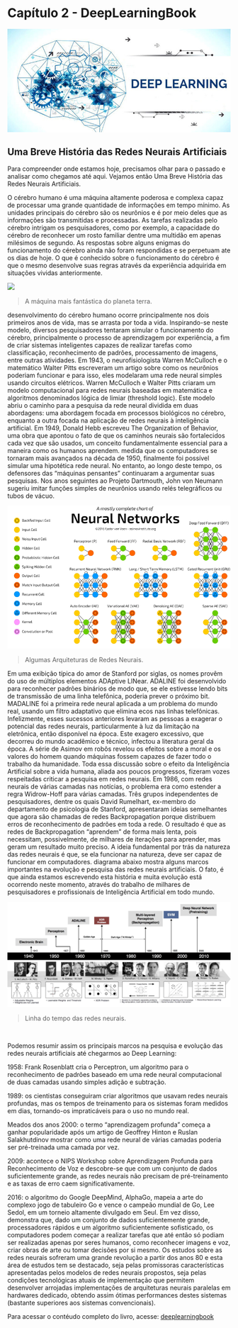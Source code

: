 # Capítulo 2 - DeepLearningBook
![](../img/cap-1.jpg)

## Uma Breve História das Redes Neurais Artificiais

Para compreender onde estamos hoje, precisamos olhar para o passado e analisar como chegamos até aqui. Vejamos então Uma Breve História das Redes Neurais Artificiais.

O cérebro humano é uma máquina altamente poderosa e complexa capaz de processar uma grande quantidade de informações em tempo mínimo. As unidades principais do cérebro são os neurônios e é por meio deles que as informações são transmitidas e processadas. As tarefas realizadas pelo cérebro intrigam os pesquisadores, como por exemplo, a capacidade do cérebro de reconhecer um rosto familiar dentre uma multidão em apenas milésimos de segundo. As respostas sobre alguns enigmas do funcionamento do cérebro ainda não foram respondidas e se perpetuam ate os dias de hoje. O que é conhecido sobre o funcionamento do cérebro é que o mesmo desenvolve suas regras através da experiência adquirida em situações vividas anteriormente.

![](../img/cérebro-humano-300x240.jpg)
>A máquina mais fantástica do planeta terra.


desenvolvimento do cérebro humano ocorre principalmente nos dois primeiros anos de vida, mas se arrasta por toda a vida. 
Inspirando-se neste modelo, diversos pesquisadores tentaram simular o funcionamento do cérebro, principalmente o processo de aprendizagem por experiência, a fim de criar sistemas inteligentes capazes de realizar tarefas como classificação, reconhecimento de padrões, processamento de imagens, entre outras atividades. 
Em 1943, o neurofisiologista Warren McCulloch e o matemático Walter Pitts escreveram um artigo sobre como os neurônios poderiam funcionar e para isso, eles modelaram uma rede neural simples usando circuitos elétricos. 
Warren McCulloch e Walter Pitts criaram um modelo computacional para redes neurais baseadas em matemática e algoritmos denominados lógica de limiar (threshold logic). 
Este modelo abriu o caminho para a pesquisa da rede neural dividida em duas abordagens: uma abordagem focada em processos biológicos no cérebro, enquanto a outra focada na aplicação de redes neurais à inteligência artificial. 
Em 1949, Donald Hebb escreveu The Organization of Behavior, uma obra que apontou o fato de que os caminhos neurais são fortalecidos cada vez que são usados, um conceito fundamentalmente essencial para a maneira como os humanos aprendem. 
medida que os computadores se tornaram mais avançados na década de 1950, finalmente foi possível simular uma hipotética rede neural. 
No entanto, ao longo deste tempo, os defensores das “máquinas pensantes” continuaram a argumentar suas pesquisas. 
Nos anos seguintes ao Projeto Dartmouth, John von Neumann sugeriu imitar funções simples de neurônios usando relés telegráficos ou tubos de vácuo.


![](../img/neuralnetworks.png)
>Algumas Arquiteturas de Redes Neurais.


Em uma exibição típica do amor de Stanford por siglas, os nomes provêm do uso de múltiplos elementos ADAptive LINear. 
ADALINE foi desenvolvido para reconhecer padrões binários de modo que, se ele estivesse lendo bits de transmissão de uma linha telefônica, poderia prever o próximo bit. 
MADALINE foi a primeira rede neural aplicada a um problema do mundo real, usando um filtro adaptativo que elimina ecos nas linhas telefônicas. 
Infelizmente, esses sucessos anteriores levaram as pessoas a exagerar o potencial das redes neurais, particularmente à luz da limitação na eletrônica, então disponível na época. 
Este exagero excessivo, que decorreu do mundo acadêmico e técnico, infectou a literatura geral da época. 
A série de Asimov em robôs revelou os efeitos sobre a moral e os valores do homem quando máquinas fossem capazes de fazer todo o trabalho da humanidade. 
Toda essa discussão sobre o efeito da Inteligência Artificial sobre a vida humana, aliada aos poucos progressos, fizeram vozes respeitadas criticar a pesquisa em redes neurais. 
Em 1986, com redes neurais de várias camadas nas notícias, o problema era como estender a regra Widrow-Hoff para várias camadas. 
Três grupos independentes de pesquisadores, dentre os quais David Rumelhart, ex-membro do departamento de psicologia de Stanford, apresentaram ideias semelhantes que agora são chamadas de redes Backpropagation porque distribuem erros de reconhecimento de padrões em toda a rede. 
O resultado é que as redes de Backpropagation “aprendem” de forma mais lenta, pois necessitam, possivelmente, de milhares de iterações para aprender, mas geram um resultado muito preciso. 
A ideia fundamental por trás da natureza das redes neurais é que, se ela funcionar na natureza, deve ser capaz de funcionar em computadores. 
diagrama abaixo mostra alguns marcos importantes na evolução e pesquisa das redes neurais artificiais. 
O fato, é que ainda estamos escrevendo esta história e muita evolução está ocorrendo neste momento, através do trabalho de milhares de pesquisadores e profissionais de Inteligência Artificial em todo mundo.

![](../img/nn_timeline.jpg)
>Linha do tempo das redes neurais.

</br>

Podemos resumir assim os principais marcos na pesquisa e evolução das redes neurais artificiais até chegarmos ao Deep Learning: 
 
1958: Frank Rosenblatt cria o Perceptron, um algoritmo para o reconhecimento de padrões baseado em uma rede neural computacional de duas camadas usando simples adição e subtração.

1989: os cientistas conseguiram criar algoritmos que usavam redes neurais profundas, mas os tempos de treinamento para os sistemas foram medidos em dias, tornando-os impraticáveis ​​para o uso no mundo real.

Meados dos anos 2000: o termo “aprendizagem profunda” começa a ganhar popularidade após um artigo de Geoffrey Hinton e Ruslan Salakhutdinov mostrar como uma rede neural de várias camadas poderia ser pré-treinada uma camada por vez.

2009: acontece o NIPS Workshop sobre Aprendizagem Profunda para Reconhecimento de Voz e descobre-se que com um conjunto de dados suficientemente grande, as redes neurais não precisam de pré-treinamento e as taxas de erro caem significativamente. 

2016: o algoritmo do Google DeepMind, AlphaGo, mapeia a arte do complexo jogo de tabuleiro Go e vence o campeão mundial de Go, Lee Sedol, em um torneio altamente divulgado em Seul. 
Em vez disso, demonstra que, dado um conjunto de dados suficientemente grande, processadores rápidos e um algoritmo suficientemente sofisticado, os computadores podem começar a realizar tarefas que até então só podiam ser realizadas apenas por seres humanos, como reconhecer imagens e voz, criar obras de arte ou tomar decisões por si mesmo. 
Os estudos sobre as redes neurais sofreram uma grande revolução a partir dos anos 80 e esta área de estudos tem se destacado, seja pelas promissoras características apresentadas pelos modelos de redes neurais propostos, seja pelas condições tecnológicas atuais de implementação que permitem desenvolver arrojadas implementações de arquiteturas neurais paralelas em hardwares dedicado, obtendo assim ótimas performances destes sistemas (bastante superiores aos sistemas convencionais).

Para acessar o contéudo completo do livro, acesse: [deeplearningbook](https://www.deeplearningbook.com.br/)
